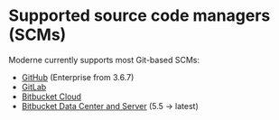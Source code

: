 # Supported source code managers (SCMs)

Moderne currently supports most Git-based SCMs:

* [GitHub](https://github.com/) (Enterprise from 3.6.7)
* [GitLab](https://about.gitlab.com/)
* [Bitbucket Cloud](https://bitbucket.org/product/premium)
* [Bitbucket Data Center and Server](https://confluence.atlassian.com/bitbucketserver/bitbucket-data-center-872143591.html) (5.5 -> latest)
